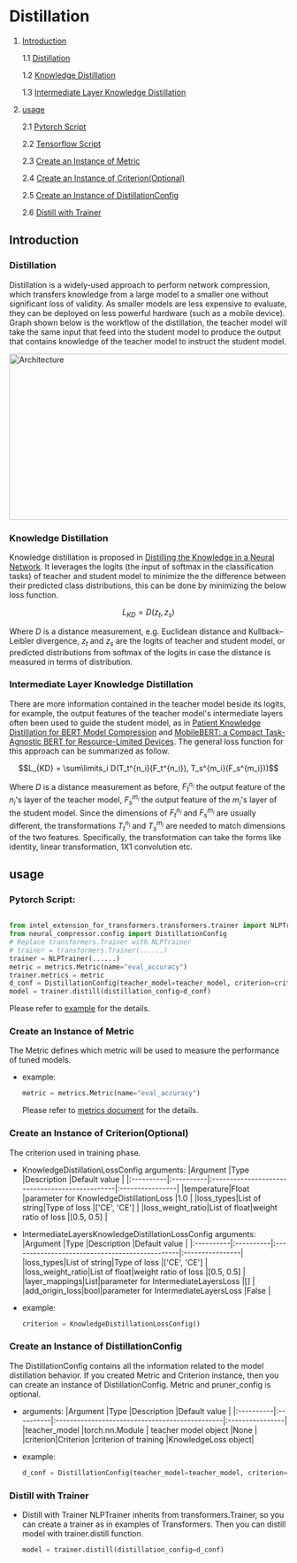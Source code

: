 # Distillation

1. [Introduction](#introduction)

    1.1 [Distillation](#distillation)

    1.2 [Knowledge Distillation](#knowledge-distillation)

    1.3 [Intermediate Layer Knowledge Distillation](#intermediate-layer-knowledge-distillation)

2. [usage](#usage)

    2.1 [Pytorch Script](#pytorch-script)

    2.2 [Tensorflow Script](#tensorflow-script)

    2.3 [Create an Instance of Metric](#create-an-instance-of-metric)

    2.4 [Create an Instance of Criterion(Optional)](#create-an-instance-of-criterionoptional)

    2.5 [Create an Instance of DistillationConfig](#create-an-instance-of-distillationconfig)

    2.6 [Distill with Trainer](#distill-with-trainer)

## Introduction
### Distillation
Distillation is a widely-used approach to perform network compression, which transfers knowledge from a large model to a smaller one without significant loss of validity. As smaller models are less expensive to evaluate, they can be deployed on less powerful hardware (such as a mobile device). Graph shown below is the workflow of the distillation, the teacher model will take the same input that feed into the student model to produce the output that contains knowledge of the teacher model to instruct the student model.
<br>

<img src="./imgs/Distillation_workflow.png" alt="Architecture" width=700 height=300>
<br>

### Knowledge Distillation
Knowledge distillation is proposed in [Distilling the Knowledge in a Neural Network](https://arxiv.org/abs/1503.02531). It leverages the logits (the input of softmax in the classification tasks) of teacher and student model to minimize the the difference between their predicted class distributions, this can be done by minimizing the below loss function. 

$$L_{KD} = D(z_t, z_s)$$

Where $D$ is a distance measurement, e.g. Euclidean distance and Kullback–Leibler divergence, $z_t$ and $z_s$ are the logits of teacher and student model, or predicted distributions from softmax of the logits in case the distance is measured in terms of distribution.

### Intermediate Layer Knowledge Distillation

There are more information contained in the teacher model beside its logits, for example, the output features of the teacher model's intermediate layers often been used to guide the student model, as in [Patient Knowledge Distillation for BERT Model Compression](https://arxiv.org/pdf/1908.09355) and [MobileBERT: a Compact Task-Agnostic BERT for Resource-Limited Devices](https://arxiv.org/abs/2004.02984). The general loss function for this approach can be summarized as follow.

$$L_{KD} = \sum\limits_i D(T_t^{n_i}(F_t^{n_i}), T_s^{m_i}(F_s^{m_i}))$$

Where $D$ is a distance measurement as before, $F_t^{n_i}$ the output feature of the $n_i$'s layer of the teacher model, $F_s^{m_i}$ the output feature of the $m_i$'s layer of the student model. Since the dimensions of $F_t^{n_i}$ and $F_s^{m_i}$ are usually different, the transformations $T_t^{n_i}$ and $T_s^{m_i}$ are needed to match dimensions of the two features. Specifically, the transformation can take the forms like identity, linear transformation, 1X1 convolution etc.


## usage
### Pytorch Script:
```python

from intel_extension_for_transformers.transformers.trainer import NLPTrainer
from neural_compressor.config import DistillationConfig
# Replace transformers.Trainer with NLPTrainer
# trainer = transformers.Trainer(......)
trainer = NLPTrainer(......)
metric = metrics.Metric(name="eval_accuracy")
trainer.metrics = metric
d_conf = DistillationConfig(teacher_model=teacher_model, criterion=criterion)
model = trainer.distill(distillation_config=d_conf)
```

Please refer to [example](../examples/huggingface/pytorch/text-classification/distillation/run_glue.py) for the details.

### Create an Instance of Metric
The Metric defines which metric will be used to measure the performance of tuned models.
- example:
    ```python
    metric = metrics.Metric(name="eval_accuracy")
    ```

    Please refer to [metrics document](metrics.md) for the details.

### Create an Instance of Criterion(Optional)
The criterion used in training phase.

- KnowledgeDistillationLossConfig arguments:
    |Argument   |Type       |Description                                        |Default value    |
    |:----------|:----------|:-----------------------------------------------|:----------------|
    |temperature|Float |parameter for KnowledgeDistillationLoss               |1.0             |
    |loss_types|List of string|Type of loss                               |['CE', 'CE']        |
    |loss_weight_ratio|List of float|weight ratio of loss                 |[0.5, 0.5]     |

- IntermediateLayersKnowledgeDistillationLossConfig arguments:
    |Argument   |Type       |Description                                        |Default value    |
    |:----------|:----------|:-----------------------------------------------|:----------------|
    |loss_types|List of string|Type of loss                               |['CE', 'CE']        |
    |loss_weight_ratio|List of float|weight ratio of loss                 |[0.5, 0.5]     |
    |layer_mappings|List|parameter for IntermediateLayersLoss             |[] |
    |add_origin_loss|bool|parameter for IntermediateLayersLoss            |False |
- example:
    ```python
    criterion = KnowledgeDistillationLossConfig()
    ```

### Create an Instance of DistillationConfig
The DistillationConfig contains all the information related to the model distillation behavior. If you created Metric and Criterion instance, then you can create an instance of DistillationConfig. Metric and pruner_config is optional.

- arguments:
    |Argument   |Type       |Description                                        |Default value    |
    |:----------|:----------|:-----------------------------------------------|:----------------|
    |teacher_model  |torch.nn.Module     | teacher model object                    |None        |
    |criterion|Criterion |criterion of training                              |KnowledgeLoss object|


- example:
    ```python
    d_conf = DistillationConfig(teacher_model=teacher_model, criterion=criterion)
    ```

### Distill with Trainer
- Distill with Trainer
    NLPTrainer inherits from transformers.Trainer, so you can create a trainer as in examples of Transformers. Then you can distill model with trainer.distill function.
    ```python
    model = trainer.distill(distillation_config=d_conf)
    ```
